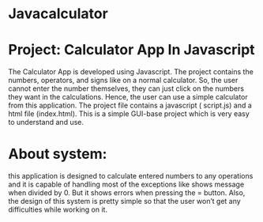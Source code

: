 # Javacalculator
# Project: Calculator App In Javascript<br>
The Calculator App is developed using Javascript. The project contains the numbers, operators, and signs like on a normal calculator. So, the user cannot enter the number themselves, they can just click on the numbers they want in the calculations. Hence, the user can use a simple calculator from this application. The project file contains a javascript ( script.js) and a html file (index.html). This is a simple GUI-base project which is very easy to understand and use.
# About system:<br>
this application is designed to calculate entered numbers to any operations and it is capable of handling most of the exceptions like shows message when divided by 0. But it shows errors when pressing the = button. Also, the design of this system is pretty simple so that the user won’t get any difficulties while working on it.

